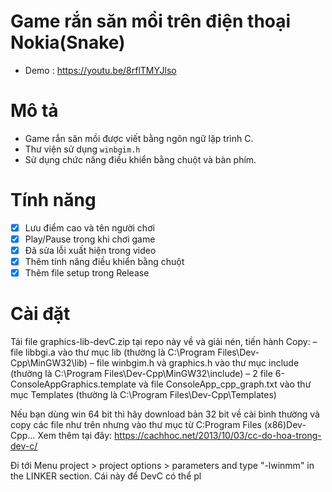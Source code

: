 # Game rắn săn mồi trên điện thoại Nokia(Snake)
- Demo : https://youtu.be/8rflTMYJlso
# Mô tả
- Game rắn săn mồi được viết bằng ngôn ngữ lập trình C.
- Thư viện sử dụng `winbgim.h`
- Sử dụng chức năng điều khiển bằng chuột và bàn phím.

# Tính năng
- [x] Lưu điểm cao và tên người chơi
- [x] Play/Pause trong khi chơi game
- [x] Đã sửa lỗi xuất hiện trong video
- [x] Thêm tính năng điều khiển bằng chuột
- [x] Thêm file setup trong Release

# Cài đặt
Tải file graphics-lib-devC.zip tại repo này về và giải nén, tiến hành
Copy:
– file libbgi.a vào thư mục lib (thường là C:\Program Files\Dev-Cpp\MinGW32\lib)
– file winbgim.h và graphics.h vào thư mục include (thường là C:\Program Files\Dev-Cpp\MinGW32\include)
– 2 file 6-ConsoleAppGraphics.template và file ConsoleApp_cpp_graph.txt vào thư mục Templates (thường là C:\Program Files\Dev-Cpp\Templates)

Nếu bạn dùng win 64 bit thì hãy download bản 32 bit về cài bình thường và copy các file như trên nhưng vào thư mục từ C:Program Files (x86)Dev-Cpp…
Xem thêm tại đây: https://cachhoc.net/2013/10/03/cc-do-hoa-trong-dev-c/

Đi tới Menu project > project options > parameters and type "-lwinmm" in the LINKER section. Cái này để DevC có thể pl
